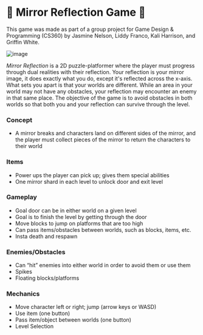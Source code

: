 # 🔷 Mirror Reflection Game 🔷

This game was made as part of a group project for Game Design & Programming (CS360) by Jasmine Nelson, Liddy Franco, Kali Harrison, and Griffin White.

![image](https://user-images.githubusercontent.com/88569965/213823043-4d11ed57-c62b-4c1e-bbe3-7c4fb4e93d99.png)

_Mirror Reflection_ is a 2D puzzle-platformer where the player must progress through dual realities with their reflection. Your reflection is your mirror image, it does exactly what you do, except it's reflected across the x-axis. What sets you apart is that your worlds are different. While an area in your world may not have any obstacles, your reflection may encounter an enemy in that same place. The objective of the game is to avoid obstacles in both worlds so that both you and your reflection can survive through the level. 

### Concept
- A mirror breaks and characters land on different sides of the mirror, and the player must collect pieces of the mirror to return the characters to their world

### Items
- Power ups the player can pick up; gives them special abilities
- One mirror shard in each level to unlock door and exit level


### Gameplay
- Goal door can be in either world on a given level
- Goal is to finish the level by getting through the door
- Move blocks to jump on platforms that are too high
- Can pass items/obstacles between worlds, such as blocks, items, etc.
- Insta death and respawn

### Enemies/Obstacles
- Can “hit” enemies into either world in order to avoid them or use them
- Spikes
- Floating blocks/platforms

### Mechanics
- Move character left or right; jump (arrow keys or WASD)
- Use item (one button)
- Pass item/object between worlds (one button)
- Level Selection
